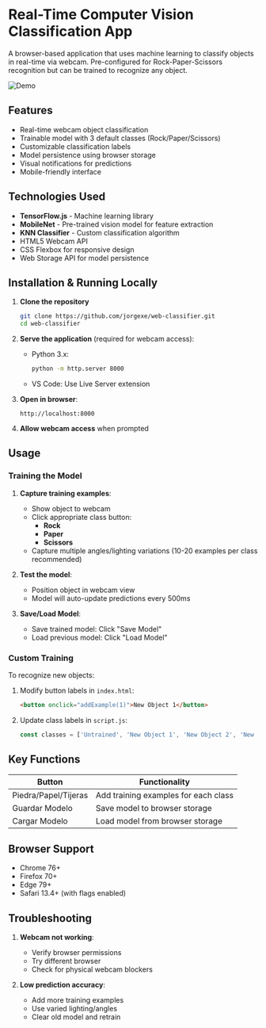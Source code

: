 # Real-Time Computer Vision Classification App

A browser-based application that uses machine learning to classify objects in real-time via webcam. Pre-configured for Rock-Paper-Scissors recognition but can be trained to recognize any object.

![Demo](demos/demo.gif)

## Features

- Real-time webcam object classification
- Trainable model with 3 default classes (Rock/Paper/Scissors)
- Customizable classification labels
- Model persistence using browser storage
- Visual notifications for predictions
- Mobile-friendly interface

## Technologies Used

- **TensorFlow.js** - Machine learning library
- **MobileNet** - Pre-trained vision model for feature extraction
- **KNN Classifier** - Custom classification algorithm
- HTML5 Webcam API
- CSS Flexbox for responsive design
- Web Storage API for model persistence

## Installation & Running Locally

1. **Clone the repository**
   ```bash
   git clone https://github.com/jorgexe/web-classifier.git
   cd web-classifier
   ```

2. **Serve the application** (required for webcam access):
   - Python 3.x:
     ```bash
     python -m http.server 8000
     ```
   - VS Code: Use Live Server extension

3. **Open in browser**:
   ```
   http://localhost:8000
   ```

4. **Allow webcam access** when prompted

## Usage

### Training the Model
1. **Capture training examples**:
   - Show object to webcam
   - Click appropriate class button:
     - **Rock** 
     - **Paper** 
     - **Scissors** 
   - Capture multiple angles/lighting variations (10-20 examples per class recommended)

2. **Test the model**:
   - Position object in webcam view
   - Model will auto-update predictions every 500ms

3. **Save/Load Model**:
   - Save trained model: Click "Save Model"
   - Load previous model: Click "Load Model"

### Custom Training
To recognize new objects:
1. Modify button labels in `index.html`:
   ```html
   <button onclick="addExample(1)">New Object 1</button>
   ```
2. Update class labels in `script.js`:
   ```javascript
   const classes = ['Untrained', 'New Object 1', 'New Object 2', 'New Object 3'];
   ```

## Key Functions

| Button            | Functionality                          |
|-------------------|----------------------------------------|
| Piedra/Papel/Tijeras | Add training examples for each class |
| Guardar Modelo    | Save model to browser storage         |
| Cargar Modelo     | Load model from browser storage       |

## Browser Support

- Chrome 76+
- Firefox 70+
- Edge 79+
- Safari 13.4+ (with flags enabled)

## Troubleshooting

1. **Webcam not working**:
   - Verify browser permissions
   - Try different browser
   - Check for physical webcam blockers

2. **Low prediction accuracy**:
   - Add more training examples
   - Use varied lighting/angles
   - Clear old model and retrain

